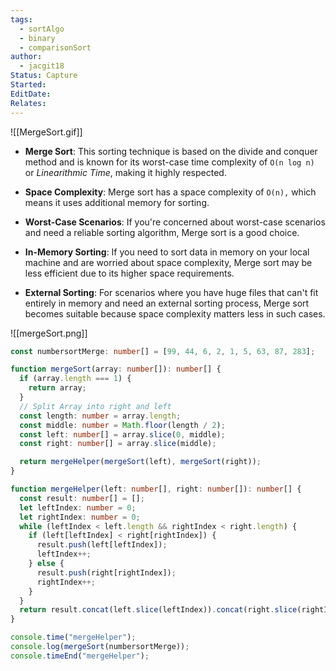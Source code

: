```yaml
---
tags:
  - sortAlgo
  - binary
  - comparisonSort
author:
  - jacgit18
Status: Capture
Started: 
EditDate: 
Relates:
---
```

![[MergeSort.gif]]


- **Merge Sort**: This sorting technique is based on the divide and conquer method and is known for its worst-case time complexity of `Ο(n log n)` or *Linearithmic Time*, making it highly respected.

- **Space Complexity**: Merge sort has a space complexity of `O(n),` which means it uses additional memory for sorting.

- **Worst-Case Scenarios**: If you're concerned about worst-case scenarios and need a reliable sorting algorithm, Merge sort is a good choice.

- **In-Memory Sorting**: If you need to sort data in memory on your local machine and are worried about space complexity, Merge sort may be less efficient due to its higher space requirements.

- **External Sorting**: For scenarios where you have huge files that can't fit entirely in memory and need an external sorting process, Merge sort becomes suitable because space complexity matters less in such cases.


![[mergeSort.png]]



```typescript
const numbersortMerge: number[] = [99, 44, 6, 2, 1, 5, 63, 87, 283];

function mergeSort(array: number[]): number[] {
  if (array.length === 1) {
    return array;
  }
  // Split Array into right and left
  const length: number = array.length;
  const middle: number = Math.floor(length / 2);
  const left: number[] = array.slice(0, middle);
  const right: number[] = array.slice(middle);

  return mergeHelper(mergeSort(left), mergeSort(right));
}

function mergeHelper(left: number[], right: number[]): number[] {
  const result: number[] = [];
  let leftIndex: number = 0;
  let rightIndex: number = 0;
  while (leftIndex < left.length && rightIndex < right.length) {
    if (left[leftIndex] < right[rightIndex]) {
      result.push(left[leftIndex]);
      leftIndex++;
    } else {
      result.push(right[rightIndex]);
      rightIndex++;
    }
  }
  return result.concat(left.slice(leftIndex)).concat(right.slice(rightIndex));
}

console.time("mergeHelper");
console.log(mergeSort(numbersortMerge));
console.timeEnd("mergeHelper");
```

